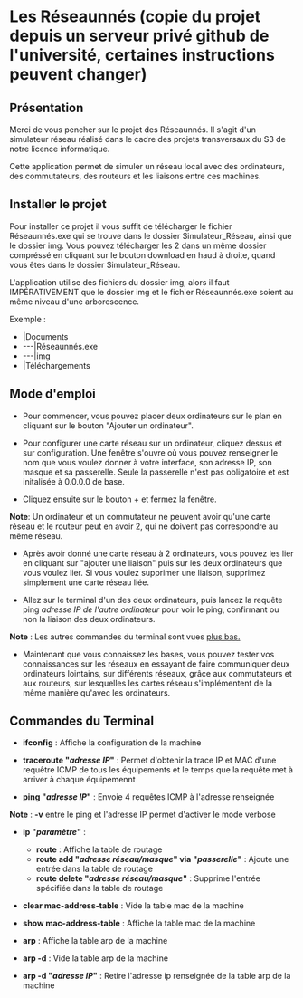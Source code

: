 # Les Réseaunnés (copie du projet depuis un serveur privé github de l'université, certaines instructions peuvent changer)

## Présentation

Merci de vous pencher sur le projet des Réseaunnés. Il s'agit d'un simulateur réseau réalisé dans le cadre des projets transversaux du S3 de notre licence informatique. 

Cette application permet de simuler un réseau local avec des ordinateurs, des commutateurs, des routeurs et les liaisons entre ces machines. 


## Installer le projet

Pour installer ce projet il vous suffit de télécharger le fichier Réseaunnés.exe qui se trouve dans le dossier Simulateur_Réseau, ainsi que le dossier img. Vous pouvez télécharger les 2 dans un même dossier compréssé en cliquant sur le bouton download en haud à droite, quand vous êtes dans le dossier Simulateur_Réseau.

L'application utilise des fichiers du dossier img, alors il faut IMPÉRATIVEMENT que le dossier img et le fichier Réseaunnés.exe soient au même niveau d'une arborescence. 

Exemple : 
- |Documents
- ---|Réseaunnés.exe
- ---|img
- |Téléchargements

## Mode d'emploi

- Pour commencer, vous pouvez placer deux ordinateurs sur le plan en cliquant sur le bouton "Ajouter un ordinateur". 

- Pour configurer une carte réseau sur un ordinateur, cliquez dessus et sur configuration. Une fenêtre s'ouvre où vous pouvez renseigner le nom que vous voulez donner à votre interface, son adresse IP, son masque et sa passerelle. Seule la passerelle n'est pas obligatoire et est initalisée à 0.0.0.0 de base.

- Cliquez ensuite sur le bouton + et fermez la fenêtre. 

**Note**: Un ordinateur et un commutateur ne peuvent avoir qu'une carte réseau et le routeur peut en avoir 2, qui ne doivent pas correspondre au même réseau. 

- Après avoir donné une carte réseau à 2 ordinateurs, vous pouvez les lier en cliquant sur "ajouter une liaison" puis sur les deux ordinateurs que vous voulez lier. Si vous voulez supprimer une liaison, supprimez simplement une carte réseau liée.

- Allez sur le terminal d'un des deux ordinateurs, puis lancez la requête ping *adresse IP de l'autre ordinateur* pour voir le ping, confirmant ou non la liaison des deux ordinateurs.

**Note** : Les autres commandes du terminal sont vues [plus bas.](#commandes-du-terminal)

- Maintenant que vous connaissez les bases, vous pouvez tester vos connaissances sur les réseaux en essayant de faire communiquer deux ordinateurs lointains, sur différents réseaux, grâce aux commutateurs et aux routeurs, sur lesquelles les cartes réseau s'implémentent de la même manière qu'avec les ordinateurs.




## Commandes du Terminal

- **ifconfig** : Affiche la configuration de la machine

- **traceroute "_adresse IP_"** : Permet d'obtenir la trace IP et MAC d'une requêtre ICMP de tous les équipements et le temps que la requête met à arriver à chaque équipemennt

- **ping "_adresse IP_"** : Envoie 4 requêtes ICMP à l'adresse renseignée

**Note** : **-v** entre le ping et l'adresse IP permet d'activer le mode verbose

- **ip "_paramètre_"** : 
    - **route** : Affiche la table de routage
    - **route add "_adresse réseau/masque_" via "_passerelle_"** : Ajoute une entrée dans la table de routage
    - **route delete "_adresse réseau/masque_"** : Supprime l'entrée spécifiée dans la table de routage

- **clear mac-address-table** : Vide la table mac de la machine

- **show mac-address-table** : Affiche la table mac de la machine

- **arp** : Affiche la table arp de la machine 

- **arp -d** : Vide la table arp de la machine

- **arp -d "_adresse IP_"** : Retire l'adresse ip renseignée de la table arp de la machine
